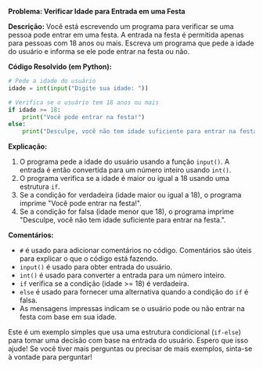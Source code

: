 **Problema: Verificar Idade para Entrada em uma Festa**

**Descrição:**
Você está escrevendo um programa para verificar se uma pessoa pode entrar em uma festa. A entrada na festa é permitida apenas para pessoas com 18 anos ou mais. Escreva um programa que pede a idade do usuário e informa se ele pode entrar na festa ou não.

**Código Resolvido (em Python):**

```python
# Pede a idade do usuário
idade = int(input("Digite sua idade: "))

# Verifica se o usuário tem 18 anos ou mais
if idade >= 18:
    print("Você pode entrar na festa!")
else:
    print("Desculpe, você não tem idade suficiente para entrar na festa.")
```

**Explicação:**
1. O programa pede a idade do usuário usando a função `input()`. A entrada é então convertida para um número inteiro usando `int()`.
2. O programa verifica se a idade é maior ou igual a 18 usando uma estrutura `if`.
3. Se a condição for verdadeira (idade maior ou igual a 18), o programa imprime "Você pode entrar na festa!".
4. Se a condição for falsa (idade menor que 18), o programa imprime "Desculpe, você não tem idade suficiente para entrar na festa.".

**Comentários:**
- `#` é usado para adicionar comentários no código. Comentários são úteis para explicar o que o código está fazendo.
- `input()` é usado para obter entrada do usuário.
- `int()` é usado para converter a entrada para um número inteiro.
- `if` verifica se a condição (idade >= 18) é verdadeira.
- `else` é usado para fornecer uma alternativa quando a condição do `if` é falsa.
- As mensagens impressas indicam se o usuário pode ou não entrar na festa com base em sua idade.

Este é um exemplo simples que usa uma estrutura condicional (`if-else`) para tomar uma decisão com base na entrada do usuário. Espero que isso ajude! Se você tiver mais perguntas ou precisar de mais exemplos, sinta-se à vontade para perguntar!